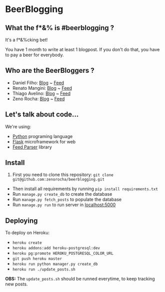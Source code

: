 # BeerBlogging

## What the f*&% is #beerblogging ?

It's a f*&%cking bet!

You have 1 month to write at least 1 blogpost. If you don't do that, you have to pay a beer for everybody.

## Who are the BeerBloggers ?

* Daniel Filho: [Blog](http://danielfilho.info/) ~ [Feed](http://danielfilho.info/atom.xml)
* Renato Mangini: [Blog](http://www.renatomangini.com/) ~ [Feed](http://www.renatomangini.com/feeds/posts/default)
* Thiago Avelino: [Blog](http://avelino.us/) ~ [Feed](http://feeds.feedburner.com/pyavelino)
* Zeno Rocha: [Blog](http://zenorocha.com/) ~ [Feed](http://feeds.feedburner.com/zenorocha)

## Let's talk about code...

We're using:

* [Python](http://python.org/) programing language
* [Flask](http://flask.pocoo.org/) microframework for web
* [Feed Parser](http://www.feedparser.org/) library

## Install

1. First you need to clone this repository: `git clone git@github.com:zenorocha/beerblogging.git`
* Then install all requirements by running `pip install requirements.txt`
* Run `manage.py create_db` to create the database
* Run `manage.py fetch_posts` to populate the database
* Run `manage.py run` to run server in [localhost:5000](http://localhost:5000)

## Deploying

To deploy on Heroku:

* `heroku create`
* `heroku addons:add heroku-postgresql:dev`
* `heroku pg:promote HEROKU_POSTGRESQL_COLOR_URL`
* `git push heroku master`
* `heroku run python manager.py create_db`
* `heroku run ./update_posts.sh`

**OBS:** The `update_posts.sh` should be runned everytime, to keep tracking new posts.
